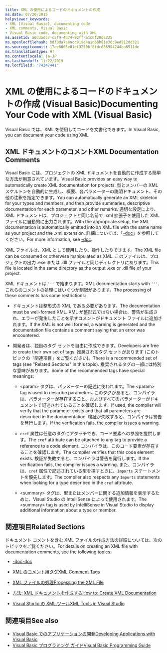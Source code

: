 ```yaml
---
title: XML の使用によるコードのドキュメントの作成
ms.date: 07/20/2015
helpviewer_keywords:
- XML [Visual Basic], documenting code
- XML comments, Visual Basic
- Visual Basic code, documenting with XML
ms.assetid: a0d35dc7-c5f9-4d74-92ff-a1c6f28d5235
ms.openlocfilehash: bdf0da7a8acc919e4a1d66b81e30c9ed912dd321
ms.sourcegitcommit: 17ee6605e01ef32506f8fdc686954244ba6911de
ms.translationtype: HT
ms.contentlocale: ja-JP
ms.lasthandoff: 11/22/2019
ms.locfileid: "74347441"
---
```

# <a name="documenting-your-code-with-xml-visual-basic"></a><span data-ttu-id="02ee3-102">XML の使用によるコードのドキュメントの作成 (Visual Basic)</span><span class="sxs-lookup"><span data-stu-id="02ee3-102">Documenting Your Code with XML (Visual Basic)</span></span>

<span data-ttu-id="02ee3-103">Visual Basic では、XML を使用してコードを文書化できます。</span><span class="sxs-lookup"><span data-stu-id="02ee3-103">In Visual Basic, you can document your code using XML</span></span>

## <a name="xml-documentation-comments"></a><span data-ttu-id="02ee3-104">XML ドキュメントのコメント</span><span class="sxs-lookup"><span data-stu-id="02ee3-104">XML Documentation Comments</span></span>

<span data-ttu-id="02ee3-105">Visual Basic には、プロジェクトの XML ドキュメントを自動的に作成する簡単な方法が用意されています。</span><span class="sxs-lookup"><span data-stu-id="02ee3-105">Visual Basic provides an easy way to automatically create XML documentation for projects.</span></span> <span data-ttu-id="02ee3-106">型とメンバーの XML スケルトンを自動的に生成し、概要、各パラメーターの説明ドキュメント、その他の注釈を指定できます。</span><span class="sxs-lookup"><span data-stu-id="02ee3-106">You can automatically generate an XML skeleton for your types and members, and then provide summaries, descriptive documentation for each parameter, and other remarks.</span></span> <span data-ttu-id="02ee3-107">適切な設定により、XML ドキュメントは、プロジェクトと同じ名前で .xml 拡張子を使用した XML ファイルに自動的に出力されます。</span><span class="sxs-lookup"><span data-stu-id="02ee3-107">With the appropriate setup, the XML documentation is automatically emitted into an XML file with the same name as your project and the .xml extension.</span></span> <span data-ttu-id="02ee3-108">詳細については、「[-doc](../../../visual-basic/reference/command-line-compiler/doc.md)」を参照してください。</span><span class="sxs-lookup"><span data-stu-id="02ee3-108">For more information, see [-doc](../../../visual-basic/reference/command-line-compiler/doc.md).</span></span>

<span data-ttu-id="02ee3-109">XML ファイルは、XML として使用したり、操作したりできます。</span><span class="sxs-lookup"><span data-stu-id="02ee3-109">The XML file can be consumed or otherwise manipulated as XML.</span></span> <span data-ttu-id="02ee3-110">このファイルは、プロジェクトの出力 .exe または .dll ファイルと同じディレクトリにあります。</span><span class="sxs-lookup"><span data-stu-id="02ee3-110">This file is located in the same directory as the output .exe or .dll file of your project.</span></span>

<span data-ttu-id="02ee3-111">XML ドキュメントは `'''` で始まります。</span><span class="sxs-lookup"><span data-stu-id="02ee3-111">XML documentation starts with `'''`.</span></span> <span data-ttu-id="02ee3-112">これらのコメントの処理にはいくつか制限があります。</span><span class="sxs-lookup"><span data-stu-id="02ee3-112">The processing of these comments has some restrictions:</span></span>

- <span data-ttu-id="02ee3-113">ドキュメントは整形式の XML である必要があります。</span><span class="sxs-lookup"><span data-stu-id="02ee3-113">The documentation must be well-formed XML.</span></span> <span data-ttu-id="02ee3-114">XML が整形式ではない場合は、警告が生成され、エラーが発生したことを示すコメントがドキュメント ファイルに追加されます。</span><span class="sxs-lookup"><span data-stu-id="02ee3-114">If the XML is not well formed, a warning is generated and the documentation file contains a comment saying that an error was encountered.</span></span>

- <span data-ttu-id="02ee3-115">開発者は、独自のタグ セットを自由に作成できます。</span><span class="sxs-lookup"><span data-stu-id="02ee3-115">Developers are free to create their own set of tags.</span></span> <span data-ttu-id="02ee3-116">推奨されるタグ セットがあります (このトピックの「関連項目」をご覧ください)。</span><span class="sxs-lookup"><span data-stu-id="02ee3-116">There is a recommended set of tags (see "Related Sections" in this topic).</span></span> <span data-ttu-id="02ee3-117">推奨されるタグの一部には特別な意味があります。</span><span class="sxs-lookup"><span data-stu-id="02ee3-117">Some of the recommended tags have special meanings:</span></span>

  - <span data-ttu-id="02ee3-118">\<param> タグは、パラメーターの記述に使われます。</span><span class="sxs-lookup"><span data-stu-id="02ee3-118">The \<param> tag is used to describe parameters.</span></span> <span data-ttu-id="02ee3-119">このタグがあると、コンパイラは、パラメーターが存在すること、およびすべてのパラメーターがドキュメントで記述されていることを確認します。</span><span class="sxs-lookup"><span data-stu-id="02ee3-119">If used, the compiler will verify that the parameter exists and that all parameters are described in the documentation.</span></span> <span data-ttu-id="02ee3-120">検証が失敗すると、コンパイラは警告を発行します。</span><span class="sxs-lookup"><span data-stu-id="02ee3-120">If the verification fails, the compiler issues a warning.</span></span>

  - <span data-ttu-id="02ee3-121">`cref` 属性は任意のタグにアタッチでき、コード要素への参照を提供します。</span><span class="sxs-lookup"><span data-stu-id="02ee3-121">The `cref` attribute can be attached to any tag to provide a reference to a code element.</span></span> <span data-ttu-id="02ee3-122">コンパイラは、このコード要素が存在することを確認します。</span><span class="sxs-lookup"><span data-stu-id="02ee3-122">The compiler verifies that this code element exists.</span></span> <span data-ttu-id="02ee3-123">検証が失敗すると、コンパイラは警告を発行します。</span><span class="sxs-lookup"><span data-stu-id="02ee3-123">If the verification fails, the compiler issues a warning.</span></span> <span data-ttu-id="02ee3-124">また、コンパイラは、`cref` 属性で記述されている型を探すときに、`Imports` ステートメントを優先します。</span><span class="sxs-lookup"><span data-stu-id="02ee3-124">The compiler also respects any `Imports` statements when looking for a type described in the `cref` attribute.</span></span>

  - <span data-ttu-id="02ee3-125">\<summary> タグは、型またはメンバーに関する追加情報を表示するために、Visual Studio の IntelliSense によって使用されます。</span><span class="sxs-lookup"><span data-stu-id="02ee3-125">The \<summary> tag is used by IntelliSense in Visual Studio to display additional information about a type or member.</span></span>

## <a name="related-sections"></a><span data-ttu-id="02ee3-126">関連項目</span><span class="sxs-lookup"><span data-stu-id="02ee3-126">Related Sections</span></span>

<span data-ttu-id="02ee3-127">ドキュメント コメントを含む XML ファイルの作成方法の詳細については、次のトピックをご覧ください。</span><span class="sxs-lookup"><span data-stu-id="02ee3-127">For details on creating an XML file with documentation comments, see the following topics:</span></span>

- [<span data-ttu-id="02ee3-128">-doc</span><span class="sxs-lookup"><span data-stu-id="02ee3-128">-doc</span></span>](../../../visual-basic/reference/command-line-compiler/doc.md)

- [<span data-ttu-id="02ee3-129">XML のコメント用タグ</span><span class="sxs-lookup"><span data-stu-id="02ee3-129">XML Comment Tags</span></span>](../../../visual-basic/language-reference/xmldoc/index.md)

- [<span data-ttu-id="02ee3-130">XML ファイルの処理</span><span class="sxs-lookup"><span data-stu-id="02ee3-130">Processing the XML File</span></span>](../../../visual-basic/programming-guide/program-structure/processing-the-xml-file.md)

- [<span data-ttu-id="02ee3-131">方法: XML ドキュメントを作成する</span><span class="sxs-lookup"><span data-stu-id="02ee3-131">How to: Create XML Documentation</span></span>](../../../visual-basic/programming-guide/program-structure/how-to-create-xml-documentation.md)

- [<span data-ttu-id="02ee3-132">Visual Studio の XML ツール</span><span class="sxs-lookup"><span data-stu-id="02ee3-132">XML Tools in Visual Studio</span></span>](/visualstudio/xml-tools/xml-tools-in-visual-studio)

## <a name="see-also"></a><span data-ttu-id="02ee3-133">関連項目</span><span class="sxs-lookup"><span data-stu-id="02ee3-133">See also</span></span>

- [<span data-ttu-id="02ee3-134">Visual Basic でのアプリケーションの開発</span><span class="sxs-lookup"><span data-stu-id="02ee3-134">Developing Applications with Visual Basic</span></span>](../../../visual-basic/developing-apps/index.md)
- [<span data-ttu-id="02ee3-135">Visual Basic プログラミング ガイド</span><span class="sxs-lookup"><span data-stu-id="02ee3-135">Visual Basic Programming Guide</span></span>](../../../visual-basic/programming-guide/index.md)
